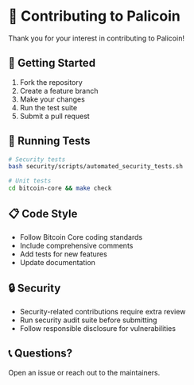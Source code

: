 # 🤝 Contributing to Palicoin

Thank you for your interest in contributing to Palicoin!

## 🚀 Getting Started

1. Fork the repository
2. Create a feature branch
3. Make your changes
4. Run the test suite
5. Submit a pull request

## 🧪 Running Tests

```bash
# Security tests
bash security/scripts/automated_security_tests.sh

# Unit tests
cd bitcoin-core && make check
```

## 📋 Code Style

- Follow Bitcoin Core coding standards
- Include comprehensive comments
- Add tests for new features
- Update documentation

## 🔒 Security

- Security-related contributions require extra review
- Run security audit suite before submitting
- Follow responsible disclosure for vulnerabilities

## 📞 Questions?

Open an issue or reach out to the maintainers.
